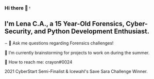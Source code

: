 ### Hi there 📩 ᵎ 
## I'm Lena C.A., a 15 Year-Old Forensics, Cyber-Security, and Python Development Enthusiast.



⌢ 💬 Ask me questions regarding Forensics challenges!

🔭 I’m currently brainstorming for projects to work on during the summer.

📮 How to reach me: crayon#0024

2021 CyberStart Semi-Finalist & Icewahl's Save Sara Challenge Winner.
